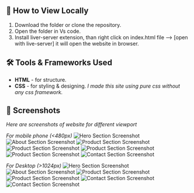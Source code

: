 ## 📖 How to View Locally

1. Download the folder or clone the repository.
2. Open the folder in Vs code.
3. Install liver-server extension, than right click on index.html file --> [open with live-server] it will open the website in browser.

## 🛠️ Tools & Frameworks Used

- **HTML** - for structure.
- **CSS** - for styling & designing.
  _I made this site using pure css without any css framework._

## 📸 Screenshots

_Here are screenshots of website for different viewport_

_For mobile phone (<480px)_
![Hero Section Screenshot](/screenshots/Mobile%20view/mobile-1.jpg)
![About Section Screenshot](/screenshots/Mobile%20view/mobile-2.jpg)
![Product Section Screenshot](/screenshots/Mobile%20view/mobile-3.jpg)
![Product Section Screenshot](/screenshots/Mobile%20view/mobile-4.jpg)
![Product Section Screenshot](/screenshots/Mobile%20view/mobile-5.jpg)
![Product Section Screenshot](/screenshots/Mobile%20view/mobile-6.jpg)
![Contact Section Screenshot](/screenshots/Mobile%20view/mobile-7.jpg)

_For Desktop (>1024px)_
![Hero Section Screenshot](/screenshots/Desktop%20view/desktop-1.png)
![About Section Screenshot](/screenshots/Desktop%20view/desktop-2.png)
![Product Section Screenshot](/screenshots/Desktop%20view/desktop-3.png)
![Product Section Screenshot](/screenshots/Desktop%20view/desktop-4.png)
![Contact Section Screenshot](/screenshots/Desktop%20view/desktop-5.png)
![Contact Section Screenshot](/screenshots/Desktop%20view/desktop-6.png)
